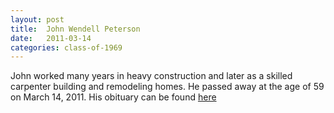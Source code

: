 ```yaml
---
layout: post
title:  John Wendell Peterson
date:   2011-03-14
categories: class-of-1969
---
```

John worked many years in heavy construction and later as a skilled carpenter building and remodeling homes. He passed away at the age of 59 on March 14, 2011. His obituary can be found [here](http://tinyurl.com/oc4ol4h)
